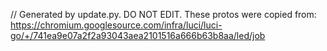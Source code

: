 // Generated by update.py. DO NOT EDIT.
These protos were copied from:
https://chromium.googlesource.com/infra/luci/luci-go/+/741ea9e07a2f2a93043aea2101516a666b63b8aa/led/job
